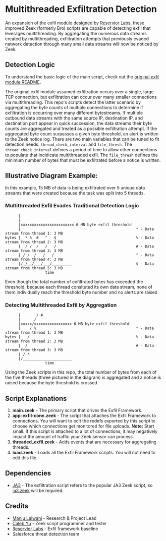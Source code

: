 # Multithreaded Exfiltration Detection

An expansion of the exfil module designed by [Reservior Labs](https://github.com/reservoirlabs/bro-scripts/tree/master/exfil-detection-framework), these improved Zeek (formerly Bro) scripts are capable of detecting exfil that leverages multithreading. By aggregating the numerous data streams created by multithreading, exfiltration attempts that previously evaded network detection through many small data streams will now be noticed by Zeek.


## Detection Logic
To understand the basic logic of the main script, check out the [original exfil module README](https://github.com/reservoirlabs/bro-scripts/blob/master/exfil-detection-framework/README.md).

The original exfil module assumed exfiltration occurs over a single, large TCP connection, but exfiltration can occur over many smaller connections via multithreading. This repo's scripts detect the latter scenario by aggregating the byte counts of multiple connections to determine if exfiltration is occurring over many different bytestreams. If multiple outbound data streams with the same source IP, destination IP, and destination port appear in quick succession, the data streams their byte counts are aggregated and treated as a possible exfiltration attempt. If the aggregated byte count surpasses a given byte threshold, an alert is written to the Zeek notice log. There are two main variables that can be tuned to fit detection needs: `thread_check_interval` and `file_thresh`. The `thread_check_interval` defines a period of time to allow other connections to populate  that incidicate multithreaded exfil. The `file_thresh` defines the minimum number of bytes that must be exfiltrated before a notice is written.

## Illustrative Diagram Example:
In this example, 15 MB of data is being exfiltrated over 5 unique data streams that were created because the task was split into 5 threads.
### Multithreaded Exfil Evades Traditional Detection Logic
```   |
      |
      |               
      |xxxxxxxxxxxxxxxxxxxxxxxx 6 MB byte exfil threshold         
      |                                                    * - Data stream from thread 1: 3 MB             
bytes |  * %  #   ^   $                                    % - Data stream from thread 2: 3 MB             
      |  / /  /   /   /                                    # - Data stream from thread 3: 3 MB        
      | / /  /   /   /                                     ^ - Data stream from thread 4: 3 MB
      |/_/__/___/___/_________                             $ - Data stream from thread 5: 3 MB
                  time            
```
Even though the total number of exfiltrated bytes has exceeded the threshold, because each thread consituted its own data stream, none of them individually reach the threshold byte number and no alerts are raised.

### Detecting Multithreaded Exfil by Aggregation
```   |        /
      |       / #
      |      /         
      |xxxxx/xxxxxxxxxxxxxxxxx 6 MB byte exfil threshold         
      |    / %                                             * - Data stream from thread 1: 3 MB
bytes |   /                                                % - Data stream from thread 2: 3 MB
      |  /                                                 # - Data stream from thread 3: 3 MB
      | / *                                               
      |/______________________                             
                  time            
```
Using the Zeek scripts in this repo, the total number of bytes from each of the five threads (three pictured in the diagram) is aggregated and a notice is raised because the byte threshold is crossed.

## Script Explanations
1. **main.zeek** - The primary script that drives the Exfil Framework.
2. **app-exfil-conn.zeek** - The script that attaches the Exfil Framework to connections. You will want to edit the redefs exported by this script to choose which connections get monitored for file uploads. **Note:** Start small. If this script is attached to a lot of connections, it may negatively impact the amount of traffic your Zeek sensor can process.
3. **threaded_exfil.zeek** - Adds events that are necessary for aggregating threads.
4. **__load__.zeek** - Loads all the Exfil Framework scripts. You will not need to edit this file.


## Dependencies
* [JA3](https://github.com/salesforce/ja3) - The exfiltration script refers to the popular JA3 Zeek script, so [ja3.zeek](https://github.com/salesforce/ja3/blob/master/zeek/ja3.zeek) will be required.

## Credits
* [Manju Lalwani](https://www.linkedin.com/in/manjulalwani/) - Research & Project Lead
* [Caleb Yu](https://www.linkedin.com/in/caleb-yu/) - Zeek script programmer and tester
* [Reservior Labs](https://www.reservoir.com/) - Exfil framework baseline
* Salesforce threat detection team
